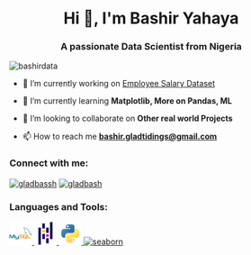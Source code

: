 <h1 align="center">Hi 👋, I'm Bashir Yahaya</h1>
<h3 align="center">A passionate Data Scientist from Nigeria</h3>

<p align="left"> <img src="https://komarev.com/ghpvc/?username=bashirdata&label=Profile%20views&color=0e75b6&style=flat" alt="bashirdata" /> </p>

- 🔭 I’m currently working on [Employee Salary Dataset](https://tinyurl.com/SalaryEDAProject)

- 🌱 I’m currently learning **Matplotlib, More on Pandas, ML**

- 👯 I’m looking to collaborate on **Other real world Projects**

- 📫 How to reach me **bashir.gladtidings@gmail.com**

<h3 align="left">Connect with me:</h3>
<p align="left">
<a href="https://twitter.com/gladbassh" target="blank"><img align="center" src="https://raw.githubusercontent.com/rahuldkjain/github-profile-readme-generator/master/src/images/icons/Social/twitter.svg" alt="gladbassh" height="30" width="40" /></a>
<a href="https://kaggle.com/gladbash" target="blank"><img align="center" src="https://raw.githubusercontent.com/rahuldkjain/github-profile-readme-generator/master/src/images/icons/Social/kaggle.svg" alt="gladbash" height="30" width="40" /></a>
</p>

<h3 align="left">Languages and Tools:</h3>
<p align="left"> <a href="https://www.mysql.com/" target="_blank" rel="noreferrer"> <img src="https://raw.githubusercontent.com/devicons/devicon/master/icons/mysql/mysql-original-wordmark.svg" alt="mysql" width="40" height="40"/> </a> <a href="https://pandas.pydata.org/" target="_blank" rel="noreferrer"> <img src="https://raw.githubusercontent.com/devicons/devicon/2ae2a900d2f041da66e950e4d48052658d850630/icons/pandas/pandas-original.svg" alt="pandas" width="40" height="40"/> </a> <a href="https://www.python.org" target="_blank" rel="noreferrer"> <img src="https://raw.githubusercontent.com/devicons/devicon/master/icons/python/python-original.svg" alt="python" width="40" height="40"/> </a> <a href="https://seaborn.pydata.org/" target="_blank" rel="noreferrer"> <img src="https://seaborn.pydata.org/_images/logo-mark-lightbg.svg" alt="seaborn" width="40" height="40"/> </a> </p>
